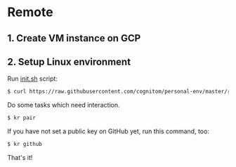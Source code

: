 # Remote

## 1. Create VM instance on GCP

## 2. Setup Linux environment

Run [init.sh](init.sh) script:

```bash
$ curl https://raw.githubusercontent.com/cognitom/personal-env/master/remote/init.sh | sh
```

Do some tasks which need interaction.

```bash
$ kr pair
```

If you have not set a public key on GitHub yet, run this command, too:

```bash
$ kr github
```

That's it!
